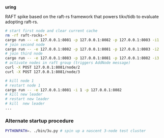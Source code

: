 **uring**

RAFT spike based on the raft-rs framework that powers tikv/tidb
to evaluate adopting raft-rs.


```bash
# start first node and clear current cache
rm -rf raft-rocks-* 
cargo run -- -e 127.0.0.1:8081 -p 127.0.0.1:8082 -p 127.0.0.1:8083 -i1 -b
# join second node
cargo run -- -e 127.0.0.1:8082 -p 127.0.0.1:8081 -p 127.0.0.1:8083 -i2
# join third node
cargo run -- -e 127.0.0.1:8083 -p 127.0.0.1:8081 -p 127.0.0.1:8082 -i3
# activate nodes in raft group (triggers AddNode message)
curl -X POST 127.0.0.1:8081/node/2
curl -X POST 127.0.0.1:8081/node/3

# kill node 1
# restart node 1
cargo run -- -e 127.0.0.1:8081 -i 1 -p 127.0.0.1:8082
# kill new leader
# restart new leader
# kill  new leader
...
```

### Alternate startup procedure

```bash
PYTHONPATH=. ./bin/3u.py # spin up a nascent 3-node test cluster
```
